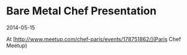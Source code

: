 Bare Metal Chef Presentation
============================

2014-05-15

At [http://www.meetup.com/chef-paris/events/178751862/](Paris Chef Meetup)
